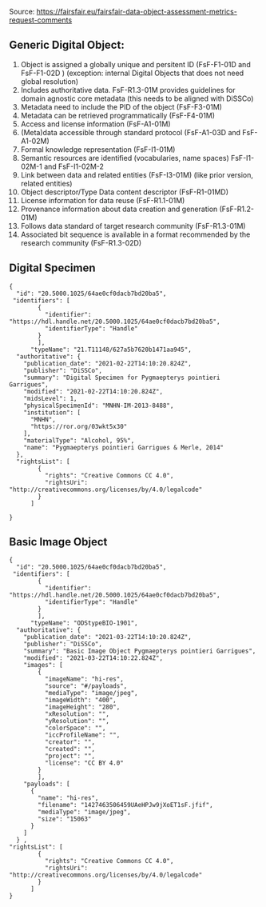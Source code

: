 Source: https://fairsfair.eu/fairsfair-data-object-assessment-metrics-request-comments

## Generic Digital Object: 

1. Object is assigned a globally unique and persitent ID (FsF-F1-01D and FsF-F1-02D ) (exception: internal Digital Objects that does not need global resolution) 
3. Includes authoritative data. FsF-R1.3-01M provides guidelines for domain agnostic core metadata (this needs to be aligned with DiSSCo) 
4. Metadata need to include the PID of the object (FsF-F3-01M)
5. Metadata can be retrieved programmatically (FsF-F4-01M)
6. Access and license information (FsF-A1-01M)
7. (Meta)data accessible through standard protocol (FsF-A1-03D and FsF-A1-02M)
8. Formal knowledge representation (FsF-I1-01M) 
9. Semantic resources are identified (vocabularies, name spaces) FsF-I1-02M-1 and FsF-I1-02M-2
10. Link between data and related entities (FsF-I3-01M) (like prior version, related entities) 
11. Object descriptor/Type Data content descriptor (FsF-R1-01MD)
12. License information for data reuse (FsF-R1.1-01M) 
13. Provenance information about data creation and generation (FsF-R1.2-01M) 
14. Follows data standard of target research community (FsF-R1.3-01M) 
15. Associated bit sequence is available in a format recommended by the research community (FsF-R1.3-02D) 

## Digital Specimen 

```
{
  "id": "20.5000.1025/64ae0cf0dacb7bd20ba5",
 "identifiers": [
        {
          "identifier": "https://hdl.handle.net/20.5000.1025/64ae0cf0dacb7bd20ba5",
          "identifierType": "Handle"
        } 
        ],
      "typeName": "21.T11148/627a5b7620b1471aa945",
  "authoritative": {
    "publication_date": "2021-02-22T14:10:20.824Z", 
    "publisher": "DiSSCo",
    "summary": "Digital Specimen for Pygmaepterys pointieri Garrigues",
    "modified": "2021-02-22T14:10:20.824Z",
    "midsLevel": 1,
    "physicalSpecimenId": "MNHN-IM-2013-8488",
    "institution": [
      "MNHN",
      "https://ror.org/03wkt5x30"
    ],
    "materialType": "Alcohol, 95%",
    "name": "Pygmaepterys pointieri Garrigues & Merle, 2014"
  },
  "rightsList": [
        {
          "rights": "Creative Commons CC 4.0",
          "rightsUri": "http://creativecommons.org/licenses/by/4.0/legalcode"
        }
      ]
     
}  
```

## Basic Image Object 
```
{
  "id": "20.5000.1025/64ae0cf0dacb7bd20ba5",
 "identifiers": [
        {
          "identifier": "https://hdl.handle.net/20.5000.1025/64ae0cf0dacb7bd20ba5",
          "identifierType": "Handle"
        } 
        ],
      "typeName": "ODStypeBIO-1901",
  "authoritative": {
    "publication_date": "2021-03-22T14:10:20.824Z", 
    "publisher": "DiSSCo",
    "summary": "Basic Image Object Pygmaepterys pointieri Garrigues",
    "modified": "2021-03-22T14:10:22.824Z",
    "images": [
        {
          "imageName": "hi-res",
          "source": "#/payloads",
          "mediaType": "image/jpeg", 
          "imageWidth": "400",
          "imageHeight": "280",
          "xResolution": "",
          "yResolution": "", 
          "colorSpace": "",
          "iccProfileName": "", 
          "creator": "",
          "created": "",
          "project": "",
          "license": "CC BY 4.0" 
        }
        ],
    "payloads": [
      {
        "name": "hi-res",
        "filename": "1427463506459UAeHPJw9jXoET1sF.jfif",
        "mediaType": "image/jpeg",
        "size": "15063"
      }
    ]
  } ,
"rightsList": [
        {
          "rights": "Creative Commons CC 4.0",
          "rightsUri": "http://creativecommons.org/licenses/by/4.0/legalcode"
        }
      ]
}
```
